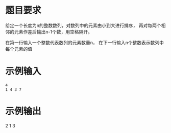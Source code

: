 # 题目要求
给定一个长度为n的整数数列，对数列中的元素由小到大进行排序，
再对每两个相邻的元素作差后输出n-1个数，用空格隔开。

在第一行输入一个整数代表数列的元素数量n，
在下一行输入n个整数表示数列中每个元素的值
# 示例输入
```
4
1 4 3 7
```
# 示例输出
2 1 3

